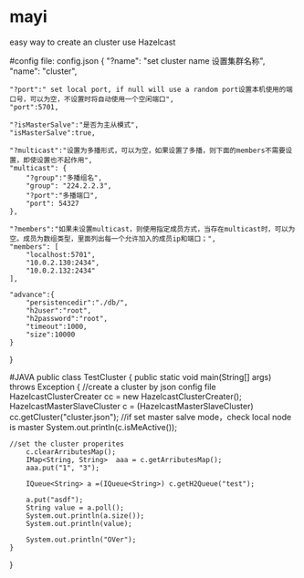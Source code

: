 # mayi
easy way to create an cluster use Hazelcast

#config file: config.json
{
	"?name": "set cluster name 设置集群名称",
	"name": "cluster",
	
	"?port":" set local port, if null will use a random port设置本机使用的端口号，可以为空，不设置时将自动使用一个空闲端口",
	"port":5701,
	
	"?isMasterSalve":"是否为主从模式",
	"isMasterSalve":true,
	
	"?multicast":"设置为多播形式，可以为空，如果设置了多播，则下面的members不需要设置，即使设置也不起作用",
	"multicast": {
		"?group":"多播组名",
		"group": "224.2.2.3",
		"?port":"多播端口",
		"port": 54327
	},
	
	"?members":"如果未设置multicast，则使用指定成员方式，当存在multicast时，可以为空。成员为数组类型，里面列出每一个允许加入的成员ip和端口；",
	"members": [
		"localhost:5701",
		"10.0.2.130:2434",
		"10.0.2.132:2434"
	],
	
	"advance":{
		"persistencedir":"./db/",
		"h2user":"root",
		"h2password":"root",
		"timeout":1000,
		"size":10000
	}

}

#JAVA
public class TestCluster {
	public static void main(String[] args) throws Exception {
    //create a cluster by json config file
		HazelcastClusterCreater cc = new HazelcastClusterCreater();
		HazelcastMasterSlaveCluster c = (HazelcastMasterSlaveCluster) cc.getCluster("cluster.json");
		//if set master salve mode，check local node is master
		System.out.println(c.isMeActive());
    
    //set the cluster properites 
		c.clearArributesMap();
		IMap<String, String>  aaa = c.getArributesMap();
		aaa.put("1", "3");

		IQueue<String> a =(IQueue<String>) c.getH2Queue("test");
		
		a.put("asdf");
		String value = a.poll();
		System.out.println(a.size());
		System.out.println(value);
		
		System.out.println("OVer");
	}
}
